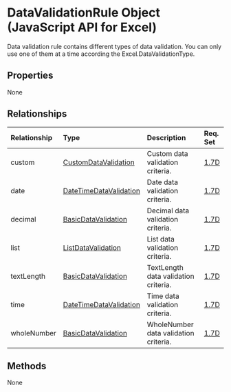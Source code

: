 # DataValidationRule Object (JavaScript API for Excel)

Data validation rule contains different types of data validation. You can only use one of them at a time according the Excel.DataValidationType.

## Properties

None

## Relationships
| Relationship | Type	|Description| Req. Set|
|:---------------|:--------|:----------|:----|
|custom|[CustomDataValidation](customdatavalidation.md)|Custom data validation criteria.|[1.7D](../requirement-sets/excel-api-requirement-sets.md)|
|date|[DateTimeDataValidation](datetimedatavalidation.md)|Date data validation criteria.|[1.7D](../requirement-sets/excel-api-requirement-sets.md)|
|decimal|[BasicDataValidation](basicdatavalidation.md)|Decimal data validation criteria.|[1.7D](../requirement-sets/excel-api-requirement-sets.md)|
|list|[ListDataValidation](listdatavalidation.md)|List data validation criteria.|[1.7D](../requirement-sets/excel-api-requirement-sets.md)|
|textLength|[BasicDataValidation](basicdatavalidation.md)|TextLength data validation criteria.|[1.7D](../requirement-sets/excel-api-requirement-sets.md)|
|time|[DateTimeDataValidation](datetimedatavalidation.md)|Time data validation criteria.|[1.7D](../requirement-sets/excel-api-requirement-sets.md)|
|wholeNumber|[BasicDataValidation](basicdatavalidation.md)|WholeNumber data validation criteria.|[1.7D](../requirement-sets/excel-api-requirement-sets.md)|

## Methods
None


